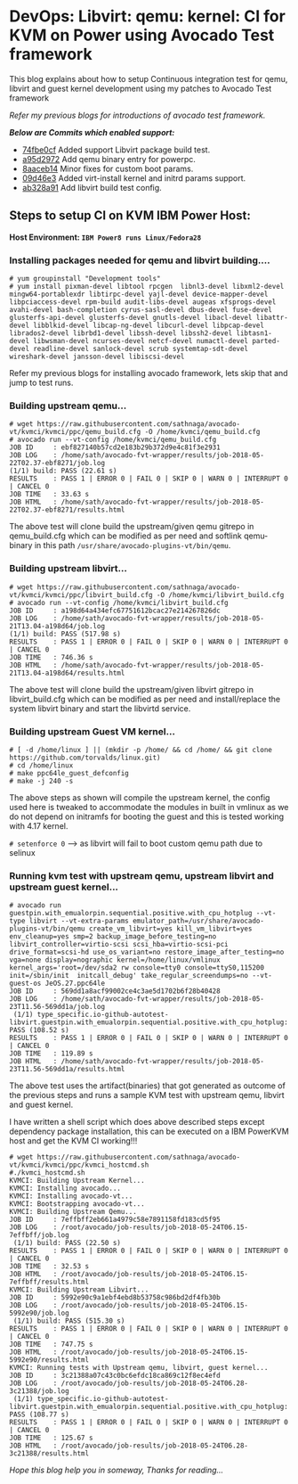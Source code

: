 # DevOps: Libvirt: qemu: kernel: CI for KVM on Power using Avocado Test framework


This blog explains about how to setup Continuous integration test for qemu, libvirt and guest kernel development using my patches to Avocado Test framework

_Refer my previous blogs for introductions of avocado test framework._

 **_Below are Commits which enabled support:_**

* [74fbe0cf](https://github.com/avocado-framework/avocado-vt/commit/74fbe0cf2e832afafdff728333a838be897466fd) Added support Libvirt package build test.
* [a95d2972](https://github.com/avocado-framework/avocado-vt/commit/a95d2972abda166b1f27c246248b384787ff5963) Add qemu binary entry for powerpc.
* [8aaceb14](https://github.com/avocado-framework/avocado-vt/commit/8aaceb14a538d519a4036591d00a9433163ff9cd) Minor fixes for custom boot params.
* [09d46e3](https://github.com/avocado-framework/avocado-vt/commit/09d46e331ae20b96dc882330fbb82ef6536af98e) Added virt-install kernel and initrd params support.
* [ab328a91](https://github.com/autotest/tp-libvirt/commit/ab328a91d19a14e22a0073d1e4442dbdd89168e8) Add libvirt build test config.


## Steps to setup CI on KVM IBM Power Host:

__Host Environment:  `IBM Power8 runs Linux/Fedora28`__

### Installing packages needed for qemu and libvirt building....
```
# yum groupinstall "Development tools"
# yum install pixman-devel libtool rpcgen  libnl3-devel libxml2-devel mingw64-portablexdr libtirpc-devel yajl-devel device-mapper-devel libpciaccess-devel rpm-build audit-libs-devel augeas xfsprogs-devel avahi-devel bash-completion cyrus-sasl-devel dbus-devel fuse-devel glusterfs-api-devel glusterfs-devel gnutls-devel libacl-devel libattr-devel libblkid-devel libcap-ng-devel libcurl-devel libpcap-devel librados2-devel librbd1-devel libssh-devel libssh2-devel libtasn1-devel libwsman-devel ncurses-devel netcf-devel numactl-devel parted-devel readline-devel sanlock-devel scrub systemtap-sdt-devel wireshark-devel jansson-devel libiscsi-devel
```

Refer my previous blogs for installing avocado framework,
lets skip that and jump to test runs.

### Building upstream qemu...

```
# wget https://raw.githubusercontent.com/sathnaga/avocado-vt/kvmci/kvmci/ppc/qemu_build.cfg -O /home/kvmci/qemu_build.cfg
# avocado run --vt-config /home/kvmci/qemu_build.cfg
JOB ID     : ebf827140b57cd2e183b29b372d9e4c81f3e2931
JOB LOG    : /home/sath/avocado-fvt-wrapper/results/job-2018-05-22T02.37-ebf8271/job.log
(1/1) build: PASS (22.61 s)
RESULTS    : PASS 1 | ERROR 0 | FAIL 0 | SKIP 0 | WARN 0 | INTERRUPT 0 | CANCEL 0
JOB TIME   : 33.63 s
JOB HTML   : /home/sath/avocado-fvt-wrapper/results/job-2018-05-22T02.37-ebf8271/results.html
```

The above test will clone build the upstream/given qemu gitrepo in qemu_build.cfg
which can be modified as per need and softlink qemu-binary in this path `/usr/share/avocado-plugins-vt/bin/qemu`.

### Building upstream libvirt...
```
# wget https://raw.githubusercontent.com/sathnaga/avocado-vt/kvmci/kvmci/ppc/libvirt_build.cfg -O /home/kvmci/libvirt_build.cfg
# avocado run --vt-config /home/kvmci/libvirt_build.cfg
JOB ID     : a198d64a434efc67751612bcac27e214267826dc
JOB LOG    : /home/sath/avocado-fvt-wrapper/results/job-2018-05-21T13.04-a198d64/job.log
(1/1) build: PASS (517.98 s)
RESULTS    : PASS 1 | ERROR 0 | FAIL 0 | SKIP 0 | WARN 0 | INTERRUPT 0 | CANCEL 0
JOB TIME   : 746.36 s
JOB HTML   : /home/sath/avocado-fvt-wrapper/results/job-2018-05-21T13.04-a198d64/results.html
```

The above test will clone build the  upstream/given libvirt gitrepo in libvirt_build.cfg
which can be modified as per need and install/replace the system libvirt binary and
start the libvirtd service.

### Building upstream Guest VM kernel...
```
# [ -d /home/linux ] || (mkdir -p /home/ && cd /home/ && git clone https://github.com/torvalds/linux.git)
# cd /home/linux
# make ppc64le_guest_defconfig
# make -j 240 -s
```

The above steps as shown will compile the upstream kernel,
the config used here is tweaked to accommodate the modules in built in vmlinux
as we do not depend on initramfs for booting the guest and this is tested working with 4.17 kernel.


`# setenforce 0`  --> as libvirt will fail to boot custom qemu path due to selinux

### Running kvm test with upstream qemu, upstream libvirt and upstream guest kernel...
```
# avocado run guestpin.with_emualorpin.sequential.positive.with_cpu_hotplug --vt-type libvirt --vt-extra-params emulator_path=/usr/share/avocado-plugins-vt/bin/qemu create_vm_libvirt=yes kill_vm_libvirt=yes env_cleanup=yes smp=2 backup_image_before_testing=no libvirt_controller=virtio-scsi scsi_hba=virtio-scsi-pci drive_format=scsi-hd use_os_variant=no restore_image_after_testing=no vga=none display=nographic kernel=/home/linux/vmlinux kernel_args='root=/dev/sda2 rw console=tty0 console=ttyS0,115200 init=/sbin/init  initcall_debug' take_regular_screendumps=no --vt-guest-os JeOS.27.ppc64le
JOB ID     : 569dd1a8acf99002ce4c3ae5d1702b6f28b40428
JOB LOG    : /home/sath/avocado-fvt-wrapper/results/job-2018-05-23T11.56-569dd1a/job.log
 (1/1) type_specific.io-github-autotest-libvirt.guestpin.with_emualorpin.sequential.positive.with_cpu_hotplug: PASS (108.52 s)
RESULTS    : PASS 1 | ERROR 0 | FAIL 0 | SKIP 0 | WARN 0 | INTERRUPT 0 | CANCEL 0
JOB TIME   : 119.89 s
JOB HTML   : /home/sath/avocado-fvt-wrapper/results/job-2018-05-23T11.56-569dd1a/results.html
```

The above test uses the artifact(binaries) that got generated as outcome of the previous steps
and runs a sample KVM test with upstream qemu, libvirt and guest kernel.

I have written a shell script which does above described steps except dependency package installation,
this can be executed on a IBM PowerKVM host and get the KVM CI working!!!

```
# wget https://raw.githubusercontent.com/sathnaga/avocado-vt/kvmci/kvmci/ppc/kvmci_hostcmd.sh
#./kvmci_hostcmd.sh
KVMCI: Building Upstream Kernel...
KVMCI: Installing avocado...
KVMCI: Installing avocado-vt...
KVMCI: Bootstrapping avocado-vt...
KVMCI: Building Upstream Qemu...
JOB ID     : 7effbff2eb661a4979c58e7891158fd183cd5f95
JOB LOG    : /root/avocado/job-results/job-2018-05-24T06.15-7effbff/job.log
 (1/1) build: PASS (22.50 s)
RESULTS    : PASS 1 | ERROR 0 | FAIL 0 | SKIP 0 | WARN 0 | INTERRUPT 0 | CANCEL 0
JOB TIME   : 32.53 s
JOB HTML   : /root/avocado/job-results/job-2018-05-24T06.15-7effbff/results.html
KVMCI: Building Upstream Libvirt...
JOB ID     : 5992e90c9a1ebf4ebd8b53758c986bd2df4fb30b
JOB LOG    : /root/avocado/job-results/job-2018-05-24T06.15-5992e90/job.log
 (1/1) build: PASS (515.30 s)
RESULTS    : PASS 1 | ERROR 0 | FAIL 0 | SKIP 0 | WARN 0 | INTERRUPT 0 | CANCEL 0
JOB TIME   : 747.75 s
JOB HTML   : /root/avocado/job-results/job-2018-05-24T06.15-5992e90/results.html
KVMCI: Running tests with Upstream qemu, libvirt, guest kernel...
JOB ID     : 3c21388a07c43c0bc6efdc18ca869c12f8ec4efd
JOB LOG    : /root/avocado/job-results/job-2018-05-24T06.28-3c21388/job.log
 (1/1) type_specific.io-github-autotest-libvirt.guestpin.with_emualorpin.sequential.positive.with_cpu_hotplug: PASS (108.77 s)
RESULTS    : PASS 1 | ERROR 0 | FAIL 0 | SKIP 0 | WARN 0 | INTERRUPT 0 | CANCEL 0
JOB TIME   : 125.67 s
JOB HTML   : /root/avocado/job-results/job-2018-05-24T06.28-3c21388/results.html
```

_Hope this blog help you in someway, Thanks for reading..._

